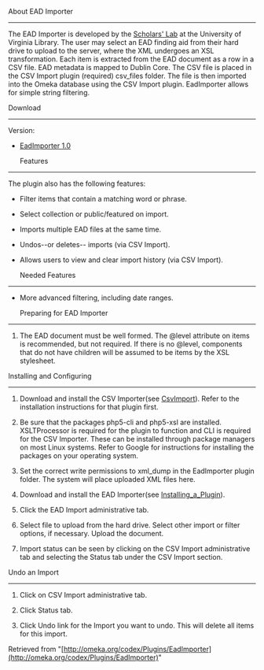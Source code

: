 

  About EAD Importer 

----------

The EAD Importer is developed by the [Scholars' Lab][1] at the University of Virginia Library.  The user may select an EAD finding aid from their hard drive to upload to the server, where the XML undergoes an XSL transformation.  Each item is extracted from the EAD document as a row in a CSV file.  EAD metadata is mapped to Dublin Core.  The CSV file is placed in the CSV Import plugin (required) csv_files folder.  The file is then imported into the Omeka database using the CSV Import plugin.  EadImporter allows for simple string filtering.

  Download 

----------

Version:

* [EadImporter 1.0][2]

  Features 

----------

The plugin also has the following features:

* Filter items that contain a matching word or phrase.
* Select collection or public/featured on import.
* Imports multiple EAD files at the same time.
* Undos--or deletes-- imports (via CSV Import). 
* Allows users to view and clear import history (via CSV Import).

  Needed Features 

----------

* More advanced filtering, including date ranges.

  Preparing for EAD Importer 

----------

1.  The EAD document must be well formed.  The @level attribute on items is recommended, but not required.  If there is no @level, components that do not have children will be assumed to be items by the XSL stylesheet.

  Installing and Configuring 

----------

1.  Download and install the CSV Importer(see [CsvImport][3]).  Refer to the installation instructions for that plugin first.

2.  Be sure that the packages php5-cli and php5-xsl are installed.  XSLTProcessor is required for the plugin to function and CLI is required for the CSV Importer.  These can be installed through package managers on most Linux systems.  Refer to Google for instructions for installing the packages on your operating system.

3.  Set the correct write permissions to xml_dump in the EadImporter plugin folder.  The system will place uploaded XML files here.

4.  Download and install the EAD Importer(see [Installing_a_Plugin][4]).

5.  Click the EAD Import administrative tab.

6.  Select file to upload from the hard drive. Select other import or filter options, if necessary. Upload the document.

7.  Import status can be seen by clicking on the CSV Import administrative tab and selecting the Status tab under the CSV Import section.

  Undo an Import 

----------

1.  Click on CSV Import administrative tab.

2.  Click Status tab.

3.  Click Undo link for the Import you want to undo. This will delete all items for this import.

<!-- 
NewPP limit report
Preprocessor node count: 8/1000000
Post-expand include size: 0/2097152 bytes
Template argument size: 0/2097152 bytes
Expensive parser function count: 0/100
-->

Retrieved from "[http://omeka.org/codex/Plugins/EadImporter](http://omeka.org/codex/Plugins/EadImporter)"

[1]: http://scholarslab.org/ "http://scholarslab.org/"
[2]: http://www.scholarslab.org/wp-content/uploads/2010/07/EadImporter-1.0.zip "http://www.scholarslab.org/wp-content/uploads/2010/07/EadImporter-1.0.zip"
[3]: http://omeka.org/codex/Plugins/CsvImport "http://omeka.org/codex/Plugins/CsvImport"
[4]: http://omeka.org/codex/Installing_a_Plugin "Installing a Plugin"
